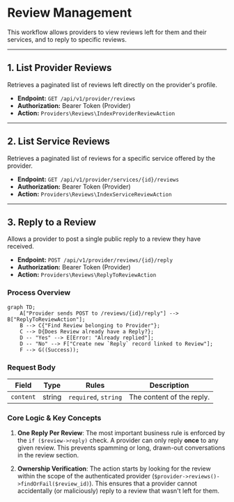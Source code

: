 # Review Management

This workflow allows providers to view reviews left for them and their services, and to reply to specific reviews.

---

## 1. List Provider Reviews

Retrieves a paginated list of reviews left directly on the provider's profile.

-   **Endpoint:** `GET /api/v1/provider/reviews`
-   **Authorization:** Bearer Token (Provider)
-   **Action:** `Providers\Reviews\IndexProviderReviewAction`

---

## 2. List Service Reviews

Retrieves a paginated list of reviews for a specific service offered by the provider.

-   **Endpoint:** `GET /api/v1/provider/services/{id}/reviews`
-   **Authorization:** Bearer Token (Provider)
-   **Action:** `Providers\Reviews\IndexServiceReviewAction`

---

## 3. Reply to a Review

Allows a provider to post a single public reply to a review they have received.

-   **Endpoint:** `POST /api/v1/provider/reviews/{id}/reply`
-   **Authorization:** Bearer Token (Provider)
-   **Action:** `Providers\Reviews\ReplyToReviewAction`

### Process Overview
```mermaid
graph TD;
    A["Provider sends POST to /reviews/{id}/reply"] --> B["ReplyToReviewAction"];
    B --> C{"Find Review belonging to Provider"};
    C --> D{Does Review already have a Reply?};
    D -- "Yes" --> E[Error: "Already replied"];
    D -- "No" --> F["Create new `Reply` record linked to Review"];
    F --> G((Success));
```

### Request Body
| Field     | Type   | Rules                  | Description                      |
| --------- | ------ | ---------------------- | -------------------------------- |
| `content` | string | `required`, `string`   | The content of the reply.        |

### Core Logic & Key Concepts

1.  **One Reply Per Review**: The most important business rule is enforced by the `if ($review->reply)` check. A provider can only reply **once** to any given review. This prevents spamming or long, drawn-out conversations in the review section.

2.  **Ownership Verification**: The action starts by looking for the review within the scope of the authenticated provider (`$provider->reviews()->findOrFail($review_id)`). This ensures that a provider cannot accidentally (or maliciously) reply to a review that wasn't left for them. 